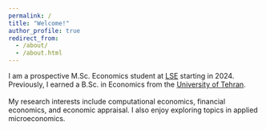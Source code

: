 ```yaml
---
permalink: /
title: "Welcome!"
author_profile: true
redirect_from: 
  - /about/
  - /about.html
---
```


I am a prospective M.Sc. Economics student at [LSE](https://www.lse.ac.uk/) starting in 2024. Previously, I earned a B.Sc. in Economics from the [University of Tehran](https://ut.ac.ir/en).<br><br>
My research interests include computational economics, financial economics, and economic appraisal. I also enjoy exploring topics in applied microeconomics.
